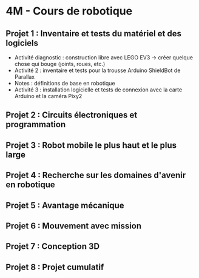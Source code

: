 # 4M - Cours de robotique

## Projet 1 : Inventaire et tests du matériel et des logiciels

* Activité diagnostic : construction libre avec LEGO EV3 -> créer quelque chose qui bouge (joints, roues, etc.)
* Activité 2 : inventaire et tests pour la trousse Arduino ShieldBot de Parallax
* Notes : définitions de base en robotique
* Activité 3 : installation logicielle et tests de connexion avec la carte Arduino et la caméra Pixy2

## Projet 2 : Circuits électroniques et programmation

## Projet 3 : Robot mobile le plus haut et le plus large

## Projet 4 : Recherche sur les domaines d'avenir en robotique

## Projet 5 : Avantage mécanique

## Projet 6 : Mouvement avec mission

## Projet 7 : Conception 3D

## Projet 8 : Projet cumulatif